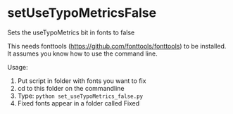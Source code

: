 # setUseTypoMetricsFalse
Sets the useTypoMetrics bit in fonts to false

This needs fonttools (https://github.com/fonttools/fonttools) to be installed.
It assumes you know how to use the command line.

Usage:
1. Put script in folder with fonts you want to fix
2. cd to this folder on the commandline
3. Type: `python set_useTypoMetrics_false.py`
4. Fixed fonts appear in a folder called Fixed
